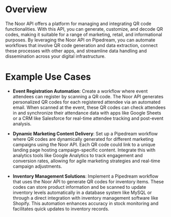 # Overview

The Noor API offers a platform for managing and integrating QR code functionalities. With this API, you can generate, customize, and decode QR codes, making it suitable for a range of marketing, retail, and informational purposes. By leveraging the Noor API on Pipedream, you can automate workflows that involve QR code generation and data extraction, connect these processes with other apps, and streamline data handling and dissemination across your digital infrastructure.

# Example Use Cases

- **Event Registration Automation**: Create a workflow where event attendees can register by scanning a QR code. The Noor API generates personalized QR codes for each registered attendee via an automated email. When scanned at the event, these QR codes can check attendees in and synchronize their attendance data with apps like Google Sheets or a CRM like Salesforce for real-time attendee tracking and post-event analysis.

- **Dynamic Marketing Content Delivery**: Set up a Pipedream workflow where QR codes are dynamically generated for different marketing campaigns using the Noor API. Each QR code could link to a unique landing page hosting campaign-specific content. Integrate this with analytics tools like Google Analytics to track engagement and conversion rates, allowing for agile marketing strategies and real-time campaign adjustments.

- **Inventory Management Solutions**: Implement a Pipedream workflow that uses the Noor API to generate QR codes for inventory items. These codes can store product information and be scanned to update inventory levels automatically in a database system like MySQL or through a direct integration with inventory management software like Shopify. This automation enhances accuracy in stock monitoring and facilitates quick updates to inventory records.

